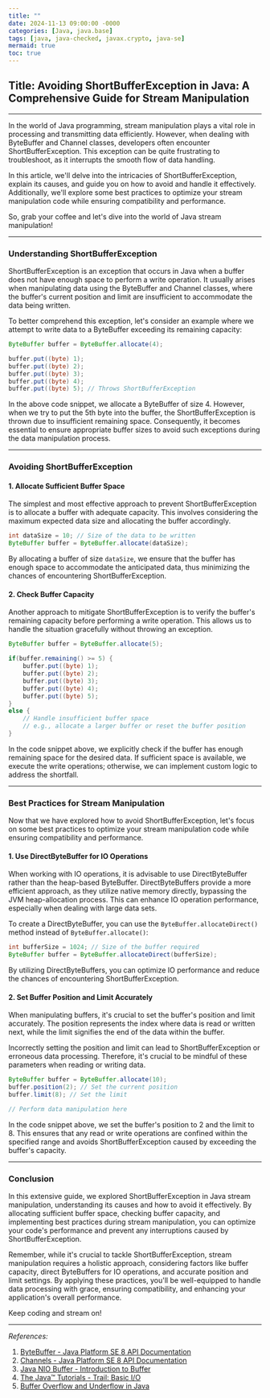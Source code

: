 ```yaml
---
title: ""
date: 2024-11-13 09:00:00 -0000
categories: [Java, java.base]
tags: [java, java-checked, javax.crypto, java-se]
mermaid: true
toc: true
---
```


## **Title: Avoiding ShortBufferException in Java: A Comprehensive Guide for Stream Manipulation**

---

In the world of Java programming, stream manipulation plays a vital role in processing and transmitting data efficiently. However, when dealing with ByteBuffer and Channel classes, developers often encounter ShortBufferException. This exception can be quite frustrating to troubleshoot, as it interrupts the smooth flow of data handling.

In this article, we'll delve into the intricacies of ShortBufferException, explain its causes, and guide you on how to avoid and handle it effectively. Additionally, we'll explore some best practices to optimize your stream manipulation code while ensuring compatibility and performance.

So, grab your coffee and let's dive into the world of Java stream manipulation!

---

### **Understanding ShortBufferException**

ShortBufferException is an exception that occurs in Java when a buffer does not have enough space to perform a write operation. It usually arises when manipulating data using the ByteBuffer and Channel classes, where the buffer's current position and limit are insufficient to accommodate the data being written.

To better comprehend this exception, let's consider an example where we attempt to write data to a ByteBuffer exceeding its remaining capacity:

```java
ByteBuffer buffer = ByteBuffer.allocate(4);

buffer.put((byte) 1);
buffer.put((byte) 2);
buffer.put((byte) 3);
buffer.put((byte) 4);
buffer.put((byte) 5); // Throws ShortBufferException

```

In the above code snippet, we allocate a ByteBuffer of size 4. However, when we try to put the 5th byte into the buffer, the ShortBufferException is thrown due to insufficient remaining space. Consequently, it becomes essential to ensure appropriate buffer sizes to avoid such exceptions during the data manipulation process.

---

### **Avoiding ShortBufferException**

#### 1. **Allocate Sufficient Buffer Space**

The simplest and most effective approach to prevent ShortBufferException is to allocate a buffer with adequate capacity. This involves considering the maximum expected data size and allocating the buffer accordingly.

```java
int dataSize = 10; // Size of the data to be written
ByteBuffer buffer = ByteBuffer.allocate(dataSize);
```

By allocating a buffer of size `dataSize`, we ensure that the buffer has enough space to accommodate the anticipated data, thus minimizing the chances of encountering ShortBufferException.

#### 2. **Check Buffer Capacity**

Another approach to mitigate ShortBufferException is to verify the buffer's remaining capacity before performing a write operation. This allows us to handle the situation gracefully without throwing an exception.

```java
ByteBuffer buffer = ByteBuffer.allocate(5);

if(buffer.remaining() >= 5) {
    buffer.put((byte) 1);
    buffer.put((byte) 2);
    buffer.put((byte) 3); 
    buffer.put((byte) 4);
    buffer.put((byte) 5);
}
else {
    // Handle insufficient buffer space
    // e.g., allocate a larger buffer or reset the buffer position
}
```

In the code snippet above, we explicitly check if the buffer has enough remaining space for the desired data. If sufficient space is available, we execute the write operations; otherwise, we can implement custom logic to address the shortfall.

---

### **Best Practices for Stream Manipulation**

Now that we have explored how to avoid ShortBufferException, let's focus on some best practices to optimize your stream manipulation code while ensuring compatibility and performance.

#### 1. **Use DirectByteBuffer for IO Operations**

When working with IO operations, it is advisable to use DirectByteBuffer rather than the heap-based ByteBuffer. DirectByteBuffers provide a more efficient approach, as they utilize native memory directly, bypassing the JVM heap-allocation process. This can enhance IO operation performance, especially when dealing with large data sets.

To create a DirectByteBuffer, you can use the `ByteBuffer.allocateDirect()` method instead of `ByteBuffer.allocate()`:

```java
int bufferSize = 1024; // Size of the buffer required
ByteBuffer buffer = ByteBuffer.allocateDirect(bufferSize);
```

By utilizing DirectByteBuffers, you can optimize IO performance and reduce the chances of encountering ShortBufferException.

#### 2. **Set Buffer Position and Limit Accurately**

When manipulating buffers, it's crucial to set the buffer's position and limit accurately. The position represents the index where data is read or written next, while the limit signifies the end of the data within the buffer.

Incorrectly setting the position and limit can lead to ShortBufferException or erroneous data processing. Therefore, it's crucial to be mindful of these parameters when reading or writing data.

```java
ByteBuffer buffer = ByteBuffer.allocate(10);
buffer.position(2); // Set the current position
buffer.limit(8); // Set the limit

// Perform data manipulation here
```

In the code snippet above, we set the buffer's position to 2 and the limit to 8. This ensures that any read or write operations are confined within the specified range and avoids ShortBufferException caused by exceeding the buffer's capacity.

---

### **Conclusion**

In this extensive guide, we explored ShortBufferException in Java stream manipulation, understanding its causes and how to avoid it effectively. By allocating sufficient buffer space, checking buffer capacity, and implementing best practices during stream manipulation, you can optimize your code's performance and prevent any interruptions caused by ShortBufferException.

Remember, while it's crucial to tackle ShortBufferException, stream manipulation requires a holistic approach, considering factors like buffer capacity, direct ByteBuffers for IO operations, and accurate position and limit settings. By applying these practices, you'll be well-equipped to handle data processing with grace, ensuring compatibility, and enhancing your application's overall performance.

Keep coding and stream on!

---

*References:*

1. [ByteBuffer - Java Platform SE 8 API Documentation](https://docs.oracle.com/javase/8/docs/api/java/nio/ByteBuffer.html)
2. [Channels - Java Platform SE 8 API Documentation](https://docs.oracle.com/javase/8/docs/api/java/nio/channels/Channels.html)
3. [Java NIO Buffer - Introduction to Buffer](https://www.baeldung.com/java-nio-buffer)
4. [The Java™ Tutorials - Trail: Basic I/O](https://docs.oracle.com/javase/tutorial/essential/io/buffers.html)
5. [Buffer Overflow and Underflow in Java](https://www.baeldung.com/java-buffer-overflow-underflow)
